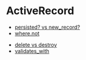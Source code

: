 # ActiveRecord

+ [persisted? vs new_record?](activerecord/persisted_vs_new_record.md)
+ [where.not](activerecord/where_not.md)
* [delete vs destroy](activerecord/delete_vs_destroy.md)
* [validates_with](validates_with.md)
